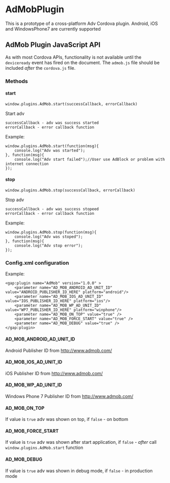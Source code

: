 AdMobPlugin
===========

This is a prototype of a cross-platform Adv Cordova plugin. Android,
iOS and WindowsPhone7 are currently supported

## AdMob Plugin JavaScript API

As with most Cordova APIs, functionality is not available until the
`deviceready` event has fired on the document. The `admob.js` file
should be included _after_ the `cordova.js` file.

### Methods

#### start
    window.plugins.AdMob.start(successCallback, errorCallback)
	
Start adv

	successCallback - adv was success started
	errorCallback - error callback function
	
Example:
	
	window.plugins.AdMob.start(function(msg){
        console.log("Adv was started");
    }, function(msg){
        console.log("Adv start failed");//User use AdBlock or problem with internet connection
    }); 
    
    
#### stop
    window.plugins.AdMob.stop(successCallback, errorCallback)
	
Stop adv

	successCallback - adv was success stopeed
	errorCallback - error callback function
	
Example:
	
	window.plugins.AdMob.stop(function(msg){
        console.log("Adv was stoped");
    }, function(msg){
        console.log("Adv stop error");
    }); 


### Config.xml configuration

Example:

	<gap:plugin name="AdMob" version="1.0.0" >
		<parameter name="AD_MOB_ANDROID_AD_UNIT_ID" value="ANDROID_PUBLISHER_ID_HERE" platform="android"/>
		<parameter name="AD_MOB_IOS_AD_UNIT_ID" value="IOS_PUBLISHER_ID_HERE" platform="ios"/>
		<parameter name="AD_MOB_WP_AD_UNIT_ID" value="WP7_PUBLISHER_ID_HERE" platform="winphone"/>
		<parameter name="AD_MOB_ON_TOP" value="true" />
		<parameter name="AD_MOB_FORCE_START" value="true" />
		<parameter name="AD_MOB_DEBUG" value="true" />
	</gap:plugin>
	
#### AD_MOB_ANDROID_AD_UNIT_ID
	
Android Publisher ID from http://www.admob.com/

#### AD_MOB_IOS_AD_UNIT_ID
	
iOS Publisher ID from http://www.admob.com/

#### AD_MOB_WP_AD_UNIT_ID
	
Windows Phone 7 Publisher ID from http://www.admob.com/

#### AD_MOB_ON_TOP

If value is `true` adv was shown on top, if `false` - on bottom

#### AD_MOB_FORCE_START

If value is `true` adv was shown after start application, if `false` - _after_ call `window.plugins.AdMob.start` function

#### AD_MOB_DEBUG

If value is `true` adv was shown in debug mode, if `false` - in production mode
